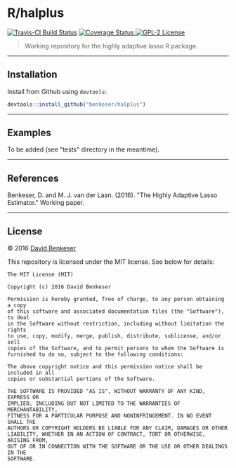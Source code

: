 # R/halplus

[![Travis-CI Build
Status](https://travis-ci.org/nhejazi/halplus.svg?branch=master)](https://travis-ci.org/nhejazi/halplus)
[![Coverage
Status](https://coveralls.io/repos/github/nhejazi/halplus/badge.svg?branch=develop)
](https://coveralls.io/github/nhejazi/halplus?branch=develop)
[![GPL-2
License](https://img.shields.io/:license-gpl2-blue.svg)](http://www.gnu.org/licenses/gpl-2.0.html)

> Working repository for the highly adaptive lasso R package.

---

## Installation

Install from Github using `devtools`:

```R
devtools::install_github("benkeser/halplus")
```

---

## Examples

To be added (see "tests" directory in the meantime).

---

## References

Benkeser, D. and M. J. van der Laan. (2016). "The Highly Adaptive Lasso
Estimator." Working paper.

---

## License

&copy; 2016 [David Benkeser](http://www.benkeserstatistics.com)

This repository is licensed under the MIT license. See below for details:
```
The MIT License (MIT)

Copyright (c) 2016 David Benkeser

Permission is hereby granted, free of charge, to any person obtaining a copy
of this software and associated documentation files (the "Software"), to deal
in the Software without restriction, including without limitation the rights
to use, copy, modify, merge, publish, distribute, sublicense, and/or sell
copies of the Software, and to permit persons to whom the Software is
furnished to do so, subject to the following conditions:

The above copyright notice and this permission notice shall be included in all
copies or substantial portions of the Software.

THE SOFTWARE IS PROVIDED "AS IS", WITHOUT WARRANTY OF ANY KIND, EXPRESS OR
IMPLIED, INCLUDING BUT NOT LIMITED TO THE WARRANTIES OF MERCHANTABILITY,
FITNESS FOR A PARTICULAR PURPOSE AND NONINFRINGEMENT. IN NO EVENT SHALL THE
AUTHORS OR COPYRIGHT HOLDERS BE LIABLE FOR ANY CLAIM, DAMAGES OR OTHER
LIABILITY, WHETHER IN AN ACTION OF CONTRACT, TORT OR OTHERWISE, ARISING FROM,
OUT OF OR IN CONNECTION WITH THE SOFTWARE OR THE USE OR OTHER DEALINGS IN THE
SOFTWARE.
```

